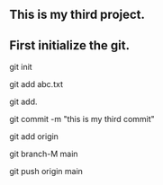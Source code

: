 ## This is my third project.
## First initialize the git.

git init

git add abc.txt

git add.

git commit -m "this is my third commit"

git add origin

git branch-M main

git push origin main
